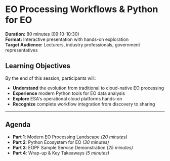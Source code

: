 # EO Processing Workflows & Python for EO

**Duration:** 80 minutes (09:10-10:30)  
**Format:** Interactive presentation with hands-on exploration  
**Target Audience:** Lecturers, industry professionals, government representatives

## Learning Objectives

By the end of this session, participants will:
- **Understand** the evolution from traditional to cloud-native EO processing
- **Experience** modern Python tools for EO data analysis
- **Explore** ESA's operational cloud platforms hands-on
- **Recognize** complete workflow integration from discovery to sharing

---

## Agenda

- **Part 1**: Modern EO Processing Landscape *(20 minutes)*
- **Part 2**: Python Ecosystem for EO *(30 minutes)*
- **Part 3**: EOPF Sample Service Demonstration *(25 minutes)*
- **Part 4**: Wrap-up & Key Takeaways *(5 minutes)*


